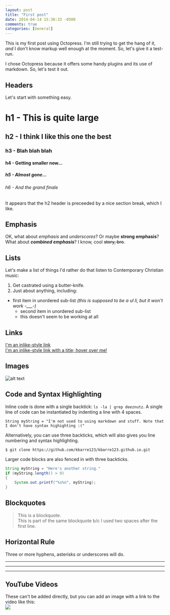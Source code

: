 ```yaml
---
layout: post
title: "First post"
date: 2014-04-14 15:30:33 -0500
comments: true
categories: [General] 
---
```


This is my first post using Octopress. I'm still trying to get the hang of it, *and* I don't know markup well enough at the moment. So, let's give it a test-run.
<!-- more -->

I chose Octopress because it offers some handy plugins and its use of markdown. So, let's test it out.

## Headers
Let's start with something easy.
# h1 - This is quite large
## h2 - I think I like this one the best
### h3 - Blah blah blah
#### h4 - Getting smaller now...
##### h5 - Almost gone...
###### h6 - And the grand finale

It appears that the h2 header is preceeded by a nice section break, which I like.

## Emphasis
OK, what about *emphasis* and _underscores_? Or maybe **strong emphasis**? What about **_combined emphasis_**? I know, cool ~~story, bro~~.

## Lists
Let's make a list of things I'd rather do that listen to Contemporary Christian music:

1. Get castrated using a butter-knife.
2. Just about anything, including:
* first item in unordered sub-list  _(this is supposed to be a ul li, but it won't work -\_\_\_-)_
  * second item in unordered sub-list
  * this doesn't seem to be working at all

## Links
[I'm an inlike-style link](http://www.google.com)<br>
[I'm an inlike-style link with a title; hover over me!](http://www.google.com "See, I told you.")

## Images
![alt text](https://i.imgur.com/Jx8SJmu.jpg "lolerskates")

## Code and Syntax Highlighting
Inline code is done with a single backtick: `ls -la | grep deeznutz`.  A single line of code can be instantiated by indenting a line with 4 spaces.
    
    String myString = "I'm not used to using markdown and stuff. Note that I don't have syntax highighting :("

Alternatively, you can use three backticks, which will also gives you line numbering and syntax highlighting.  

``` 
$ git clone https://github.com/kbarre123/kbarre123.github.io.git
```

Larger code blocks are also fenced in with three backticks. 

```java Here's some Java code http://www.google.com Link
String myString = "Here's another string."
if (myString.length() > 0)
{
    System.out.printf("%s%n", myString);
}
```

<!--## Tables
Colons can be used to align columns.

| Tables        | Are           | Cool  |
| ------------- |:-------------:| -----:|
| col 3 is      | right-aligned | $1600 |
| col 2 is      | centered      |   $12 |
| zebra stripes | are neat      |    $1 |

The outer pipes (|) are optional, and you don't need to make the raw Markdown line up prettily. You can also use inline Markdown.

Markdown | Less | Pretty
--- | --- | ---
*Still* | `renders` | **nicely**
1 | 2 | 3

First Header  | Second Header
------------- | -------------
Content Cell  | Content Cell
Content Cell  | Content Cell -->

## Blockquotes
> This is a blockquote.  
> This is part of the same blockquote b/c I used two spaces after the first line.

## Horizontal Rule
Three or more hyphens, asterisks or underscores will do.

---
***
___


## YouTube Videos
These can't be added directly, but you can add an image with a link to the video like this:  
<a href="https://www.youtube.com/watch?v=dw2vg9xzb4w" target="blank"><img src="https://img.youtube.com/vi/dw2vg9xzb4w/hqdefault.jpg"></a>